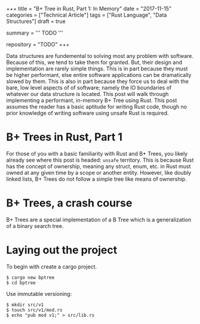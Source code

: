 +++
title = "B+ Tree in Rust, Part 1: In Memory"
date = "2017-11-15"
categories = ["Technical Article"]
tags = ["Rust Language", "Data Structures"]
draft = true

summary = '''
TODO
'''

repository = "TODO"
+++

Data structures are fundemental to solving most any problem with software.
Because of this, we tend to take them for granted.
But, their design and implementation are rarely simple things.
This is in part because they must be higher performant, else entire software applications can be dramatically slowed by them.
This is also in part because they force us to deal with the bare, low level aspects of of software; namely the IO boundaries of whatever our data structure is located.
This post will walk through implementing a performant, in-memory B+ Tree using Rust.
This post assumes the reader has a basic aptitude for writing Rust code, though no prior knowledge of writing software using unsafe Rust is required.

# B+ Trees in Rust, Part 1

For those of you with a basic familiarity with Rust and B+ Trees, you likely already see where this post is headed: `unsafe` territory.
This is because Rust has the concept of ownership, meaning any struct, enum, etc. in Rust must owned at any given time by a scope or another entity.
However, like doubly linked lists, B+ Trees do not follow a simple tree like means of ownership.

# B+ Trees, a crash course

B+ Trees are a special implementation of a B Tree which is a generalization of a binary search tree.

# Laying out the project

To begin with create a cargo project.

```
$ cargo new bptree
$ cd bptree
```

Use immutable versioning:

```
$ mkdir src/v1
$ touch src/v1/mod.rs
$ echo "pub mod v1;" > src/lib.rs
```


